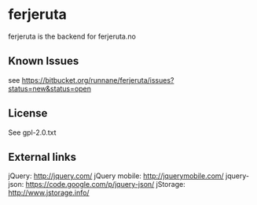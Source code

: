 ferjeruta
=========

ferjeruta is the backend for ferjeruta.no

Known Issues
----
see https://bitbucket.org/runnane/ferjeruta/issues?status=new&status=open

License
----
See gpl-2.0.txt

External links
----
jQuery: http://jquery.com/
jQuery mobile: http://jquerymobile.com/
jquery-json: https://code.google.com/p/jquery-json/
jStorage: http://www.jstorage.info/